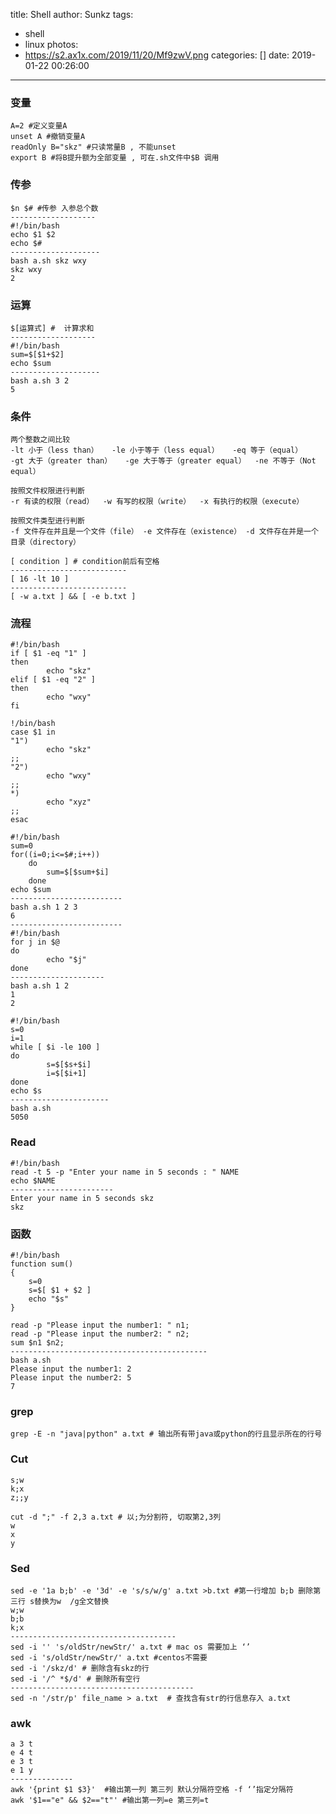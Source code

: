 title: Shell
author: Sunkz
tags:
  - shell
  - linux
photos:
  - https://s2.ax1x.com/2019/11/20/Mf9zwV.png
categories: []
date: 2019-01-22 00:26:00
---
### 变量

```shell
A=2 #定义变量A
unset A #撤销变量A
readOnly B="skz" #只读常量B , 不能unset
export B #将B提升额为全部变量 , 可在.sh文件中$B 调用
```

### 传参

```shell
$n $# #传参 入参总个数
-------------------
#!/bin/bash
echo $1 $2
echo $#
--------------------
bash a.sh skz wxy
skz wxy
2
```

### 运算

```shell
$[运算式] #  计算求和
-------------------
#!/bin/bash
sum=$[$1+$2]
echo $sum
--------------------
bash a.sh 3 2
5
```

### 条件

```
两个整数之间比较
-lt 小于（less than）	-le 小于等于（less equal）   -eq 等于（equal）	
-gt 大于（greater than）   -ge 大于等于（greater equal）	-ne 不等于（Not equal）

按照文件权限进行判断
-r 有读的权限（read）	-w 有写的权限（write）  -x 有执行的权限（execute）

按照文件类型进行判断
-f 文件存在并且是一个文件（file） -e 文件存在（existence） -d 文件存在并是一个目录（directory）
```

```shell
[ condition ] # condition前后有空格
--------------------------
[ 16 -lt 10 ]
--------------------------
[ -w a.txt ] && [ -e b.txt ]
```

### 流程

```shell
#!/bin/bash
if [ $1 -eq "1" ]
then
        echo "skz"
elif [ $1 -eq "2" ]
then
        echo "wxy"
fi
```

```shell
!/bin/bash
case $1 in
"1")
        echo "skz"
;;
"2")
        echo "wxy"
;;
*)
        echo "xyz"
;;
esac
```

```shell
#!/bin/bash
sum=0
for((i=0;i<=$#;i++))
	do
        sum=$[$sum+$i]
	done
echo $sum
-------------------------
bash a.sh 1 2 3
6
-------------------------
#!/bin/bash 
for j in $@
do      
        echo "$j"
done
---------------------
bash a.sh 1 2
1
2
```

```shell
#!/bin/bash
s=0
i=1
while [ $i -le 100 ]
do
        s=$[$s+$i]
        i=$[$i+1]
done
echo $s
----------------------
bash a.sh
5050
```

### Read

```shell
#!/bin/bash
read -t 5 -p "Enter your name in 5 seconds : " NAME
echo $NAME
-----------------------
Enter your name in 5 seconds skz
skz
```

### 函数

```shell
#!/bin/bash
function sum()
{
    s=0
    s=$[ $1 + $2 ]
    echo "$s"
}

read -p "Please input the number1: " n1;
read -p "Please input the number2: " n2;
sum $n1 $n2;
--------------------------------------------
bash a.sh 
Please input the number1: 2
Please input the number2: 5
7
```

### grep

```shell
grep -E -n "java|python" a.txt # 输出所有带java或python的行且显示所在的行号
```

### Cut

```
s;w
k;x
z;;y
```

```shell
cut -d ";" -f 2,3 a.txt # 以;为分割符, 切取第2,3列
w
x
y
```

### Sed

```shell
sed -e '1a b;b' -e '3d' -e 's/s/w/g' a.txt >b.txt #第一行增加 b;b 删除第三行 s替换为w  /g全文替换
w;w
b;b
k;x
-------------------------------------
sed -i '' 's/oldStr/newStr/' a.txt # mac os 需要加上 ‘’
sed -i 's/oldStr/newStr/' a.txt #centos不需要
sed -i '/skz/d' # 删除含有skz的行
sed -i '/^ *$/d' # 删除所有空行
-----------------------------------------
sed -n '/str/p' file_name > a.txt  # 查找含有str的行信息存入 a.txt
```

### awk

```shell
a 3 t
e 4 t
e 3 t
e 1 y
--------------
awk '{print $1 $3}'  #输出第一列 第三列 默认分隔符空格 -f ‘’指定分隔符
awk '$1=="e" && $2=="t"' #输出第一列=e 第三列=t
```
